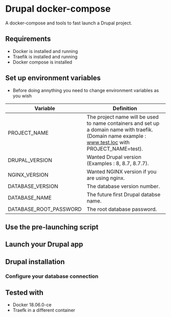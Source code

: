 # Drupal docker-compose
A docker-compose and tools to fast launch a Drupal project.

## Requirements
- Docker is installed and running
- Traefik is installed and running
- Docker compose is installed

## Set up environment variables
- Before doing annything you need to change environment variables as you wish

Variable | Definition
------------ | -------------
PROJECT_NAME | The project name will be used to name containers and set up a domain name with traefik. (Domain name example : www.test.loc with PROJECT_NAME=test).
DRUPAL_VERSION | Wanted Drupal version (Examples : 8, 8.7, 8.7.7).
NGINX_VERSION | Wanted NGINX version if you are using nginx.
DATABASE_VERSION | The database version number.
DATABASE_NAME | The future first Drupal databse name.
DATABASE_ROOT_PASSWORD | The root database password. 

## Use the pre-launching script


## Launch your Drupal app

## Drupal installation
### Configure your database connection

## Tested with
- Docker 18.06.0-ce
- Traefk in a different container
